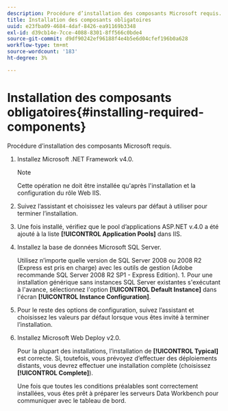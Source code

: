 ```yaml
---
description: Procédure d’installation des composants Microsoft requis.
title: Installation des composants obligatoires
uuid: e23fba09-4684-4daf-8426-ea91169b3348
exl-id: d39cb14e-7cce-4088-8301-8ff566c0bde4
source-git-commit: d9df90242ef96188f4e4b5e6d04cfef196b0a628
workflow-type: tm+mt
source-wordcount: '183'
ht-degree: 3%

---
```


# Installation des composants obligatoires{#installing-required-components}

Procédure d’installation des composants Microsoft requis.

1. Installez Microsoft .NET Framework v4.0.

   >[!NOTE]
   >
   >Cette opération ne doit être installée qu&#39;après l&#39;installation et la configuration du rôle Web IIS.

1. Suivez l’assistant et choisissez les valeurs par défaut à utiliser pour terminer l’installation.
1. Une fois installé, vérifiez que le pool d’applications ASP.NET v.4.0 a été ajouté à la liste **[!UICONTROL Application Pools]** dans IIS.
1. Installez la base de données Microsoft SQL Server.

   Utilisez n’importe quelle version de SQL Server 2008 ou 2008 R2 (Express est pris en charge) avec les outils de gestion (Adobe recommande SQL Server 2008 R2 SP1 - Express Edition). 1. Pour une installation générique sans instances SQL Server existantes s&#39;exécutant à l&#39;avance, sélectionnez l&#39;option **[!UICONTROL Default Instance]** dans l&#39;écran **[!UICONTROL Instance Configuration]**.
1. Pour le reste des options de configuration, suivez l’assistant et choisissez les valeurs par défaut lorsque vous êtes invité à terminer l’installation.
1. Installez Microsoft Web Deploy v2.0.

   Pour la plupart des installations, l’installation de **[!UICONTROL Typical]** est correcte. Si, toutefois, vous prévoyez d’effectuer des déploiements distants, vous devrez effectuer une installation complète (choisissez **[!UICONTROL Complete]**).

   Une fois que toutes les conditions préalables sont correctement installées, vous êtes prêt à préparer les serveurs Data Workbench pour communiquer avec le tableau de bord.
